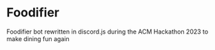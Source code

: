 # Foodifier
Foodifier bot rewritten in discord.js during the ACM Hackathon 2023 to make dining fun again
